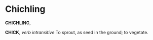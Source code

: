 # Chichling

**CHICHLING**,

**CHICK**, _verb intransitive_ To sprout, as seed in the ground; to vegetate.